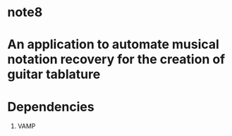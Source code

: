 # note8
An application to automate musical notation recovery for the creation of guitar tablature
===================
# Dependencies
1. VAMP

